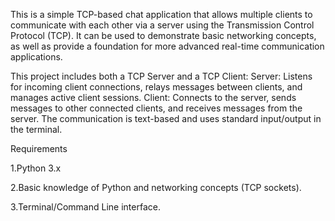 This is a simple TCP-based chat application that allows multiple clients to communicate with each other via a server using the Transmission Control Protocol (TCP). It can be used to demonstrate basic networking concepts, as well as provide a foundation for more advanced real-time communication applications.

This project includes both a TCP Server and a TCP Client:
      Server: Listens for incoming client connections, relays messages between clients, and manages active client sessions.
      Client: Connects to the server, sends messages to other connected clients, and receives messages from the server.
The communication is text-based and uses standard input/output in the terminal.

Requirements

1.Python 3.x

2.Basic knowledge of Python and networking concepts (TCP sockets).

3.Terminal/Command Line interface.
